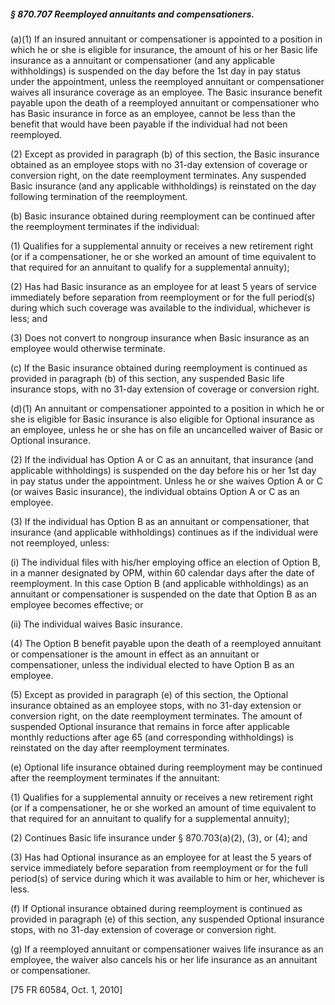 ##### § 870.707 Reemployed annuitants and compensationers. #####

(a)(1) If an insured annuitant or compensationer is appointed to a position in which he or she is eligible for insurance, the amount of his or her Basic life insurance as a annuitant or compensationer (and any applicable withholdings) is suspended on the day before the 1st day in pay status under the appointment, unless the reemployed annuitant or compensationer waives all insurance coverage as an employee. The Basic insurance benefit payable upon the death of a reemployed annuitant or compensationer who has Basic insurance in force as an employee, cannot be less than the benefit that would have been payable if the individual had not been reemployed.

(2) Except as provided in paragraph (b) of this section, the Basic insurance obtained as an employee stops with no 31-day extension of coverage or conversion right, on the date reemployment terminates. Any suspended Basic insurance (and any applicable withholdings) is reinstated on the day following termination of the reemployment.

(b) Basic insurance obtained during reemployment can be continued after the reemployment terminates if the individual:

(1) Qualifies for a supplemental annuity or receives a new retirement right (or if a compensationer, he or she worked an amount of time equivalent to that required for an annuitant to qualify for a supplemental annuity);

(2) Has had Basic insurance as an employee for at least 5 years of service immediately before separation from reemployment or for the full period(s) during which such coverage was available to the individual, whichever is less; and

(3) Does not convert to nongroup insurance when Basic insurance as an employee would otherwise terminate.

(c) If the Basic insurance obtained during reemployment is continued as provided in paragraph (b) of this section, any suspended Basic life insurance stops, with no 31-day extension of coverage or conversion right.

(d)(1) An annuitant or compensationer appointed to a position in which he or she is eligible for Basic insurance is also eligible for Optional insurance as an employee, unless he or she has on file an uncancelled waiver of Basic or Optional insurance.

(2) If the individual has Option A or C as an annuitant, that insurance (and applicable withholdings) is suspended on the day before his or her 1st day in pay status under the appointment. Unless he or she waives Option A or C (or waives Basic insurance), the individual obtains Option A or C as an employee.

(3) If the individual has Option B as an annuitant or compensationer, that insurance (and applicable withholdings) continues as if the individual were not reemployed, unless:

(i) The individual files with his/her employing office an election of Option B, in a manner designated by OPM, within 60 calendar days after the date of reemployment. In this case Option B (and applicable withholdings) as an annuitant or compensationer is suspended on the date that Option B as an employee becomes effective; or

(ii) The individual waives Basic insurance.

(4) The Option B benefit payable upon the death of a reemployed annuitant or compensationer is the amount in effect as an annuitant or compensationer, unless the individual elected to have Option B as an employee.

(5) Except as provided in paragraph (e) of this section, the Optional insurance obtained as an employee stops, with no 31-day extension or conversion right, on the date reemployment terminates. The amount of suspended Optional insurance that remains in force after applicable monthly reductions after age 65 (and corresponding withholdings) is reinstated on the day after reemployment terminates.

(e) Optional life insurance obtained during reemployment may be continued after the reemployment terminates if the annuitant:

(1) Qualifies for a supplemental annuity or receives a new retirement right (or if a compensationer, he or she worked an amount of time equivalent to that required for an annuitant to qualify for a supplemental annuity);

(2) Continues Basic life insurance under § 870.703(a)(2), (3), or (4); and

(3) Has had Optional insurance as an employee for at least the 5 years of service immediately before separation from reemployment or for the full period(s) of service during which it was available to him or her, whichever is less.

(f) If Optional insurance obtained during reemployment is continued as provided in paragraph (e) of this section, any suspended Optional insurance stops, with no 31-day extension of coverage or conversion right.

(g) If a reemployed annuitant or compensationer waives life insurance as an employee, the waiver also cancels his or her life insurance as an annuitant or compensationer.

[75 FR 60584, Oct. 1, 2010]
